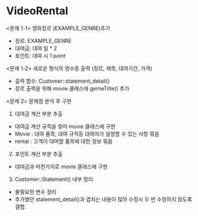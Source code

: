# VideoRental
<문제 1-1> 영화장르 (EXAMPLE_GENRE)추가
 - 장르: EXAMPLE_GENRE
 - 대여금: 대여 일 * 2
 - 포인트: 대여 시 1 point


<문제 1-2> 새로운 형식의 영수증 출력 (장르, 제목, 대여기간, 가격)
 - 출력 함수: Customer::statement_detail()
 - 장르 출력을 위해 movie 클래스에 gerneTitle() 추가 
 
 
<문제 2> 문제점 분석 후 구현
 1. 대여금 계산 부분 추출
  - 대여금 계산 규칙을 찾아 movie 클래스에 구현
  - Movie : 대여 품목, 대여 규칙등 대여자가 설정할 수 있는 사항 묶음
  - rental : 고객이 대여할 품목에 대한 정보 묶음 
 2. 포인트 계산 부분 추출
  - 대여금과 마찬가지로 movie 클래스에 구현
 3. Customer::Statement() 내부 정리
  - 불필요한 변수 정리 
  - 추가했던 statement_detail()과 겹치는 내용이 많아 수정시 두 번 수정하지 않도록 결합. 
